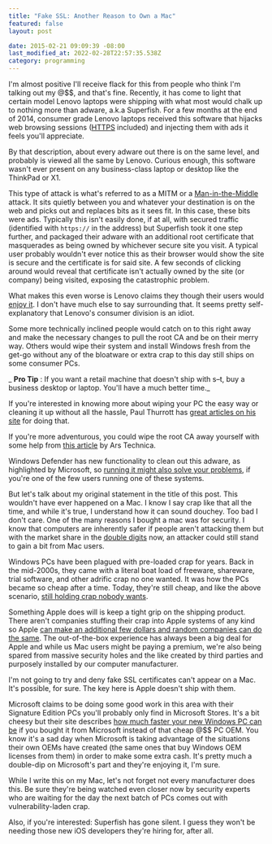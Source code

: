 ```yaml
---
title: "Fake SSL: Another Reason to Own a Mac"
featured: false
layout: post

date: 2015-02-21 09:09:39 -08:00
last_modified_at: 2022-02-28T22:57:35.538Z
category: programming
---
```


I'm almost positive I'll receive flack for this from people who think I'm talking out my @$$, and that's fine. Recently, it has come to light that certain model Lenovo laptops were shipping with what most would chalk up to nothing more than adware, a.k.a Superfish. For a few months at the end of 2014, consumer grade Lenovo laptops received this software that hijacks web browsing sessions ([HTTPS](http://en.wikipedia.org/wiki/HTTP_Secure) included) and injecting them with ads it feels you'll appreciate.

By that description, about every adware out there is on the same level, and probably is viewed all the same by Lenovo. Curious enough, this software wasn't ever present on any business-class laptop or desktop like the ThinkPad or X1.

This type of attack is what's referred to as a MITM or a [Man-in-the-Middle](http://en.wikipedia.org/wiki/Man-in-the-middle_attack) attack. It sits quietly between you and whatever your destination is on the web and picks out and replaces bits as it sees fit. In this case, these bits were ads. Typically this isn't easily done, if at all, with secured traffic (identified with `https://` in the address) but Superfish took it one step further, and packaged their adware with an additional root certificate that masquerades as being owned by whichever secure site you visit. A typical user probably wouldn't ever notice this as their browser would show the site is secure and the certificate is for said site. A few seconds of clicking around would reveal that certificate isn't actually owned by the site (or company) being visited, exposing the catastrophic problem.

What makes this even worse is Lenovo claims they though their users would [enjoy it](http://arstechnica.com/security/2015/02/lenovo-honestly-thought-youd-enjoy-that-superfish-https-spyware/). I don't have much else to say surrounding that. It seems pretty self-explanatory that Lenovo's consumer division is an idiot.

Some more technically inclined people would catch on to this right away and make the necessary changes to pull the root CA and be on their merry way. Others would wipe their system and install Windows fresh from the get-go without any of the bloatware or extra crap to this day still ships on some consumer PCs.

_ **Pro Tip** : If you want a retail machine that doesn't ship with s–t, buy a business desktop or laptop. You'll have a much better time._

If you're interested in knowing more about wiping your PC the easy way or cleaning it up without all the hassle, Paul Thurrott has [great articles on his site](https://www.thurrott.com/tag/clean-pc) for doing that.

If you're more adventurous, you could wipe the root CA away yourself with some help from [this article](http://arstechnica.com/security/2015/02/how-to-remove-the-superfish-malware-what-lenovo-doesnt-tell-you/) by Ars Technica.

Windows Defender has new functionality to clean out this adware, as highlighted by Microsoft, so [running it might also solve your problems](http://arstechnica.com/security/2015/02/windows-defender-now-removes-superfish-malware-if-youre-lucky/), if you're one of the few users running one of these systems.

But let's talk about my original statement in the title of this post. This wouldn't have ever happened on a Mac. I know I say crap like that all the time, and while it's true, I understand how it can sound douchey. Too bad I don't care. One of the many reasons I bought a mac was for security. I know that computers are inherently safer if people aren't attacking them but with the market share in the [double digits](http://techcrunch.com/2014/11/07/mac-achieves-highest-u-s-pc-market-share-ever-in-q3-2014-according-to-idc/) now, an attacker could still stand to gain a bit from Mac users.

Windows PCs have been plagued with pre-loaded crap for years. Back in the mid-2000s, they came with a literal boat load of freeware, shareware, trial software, and other adrific crap no one wanted. It was how the PCs became so cheap after a time. Today, they're still cheap, and like the above scenario, [still holding crap nobody wants](http://www.howtogeek.com/174587/refreshing-your-pc-wont-help-why-bloatware-is-still-a-problem-on-windows-8/).

Something Apple does will is keep a tight grip on the shipping product. There aren't companies stuffing their crap into Apple systems of any kind so Apple [can make an additional few dollars and random companies can do the same](http://www.howtogeek.com/163303/how-computer-manufacturers-are-paid-to-make-your-laptop-worse/). The out-of-the-box experience has always been a big deal for Apple and while us Mac users might be paying a premium, we're also being spared from massive security holes and the like created by third parties and purposely installed by our computer manufacturer.

I'm not going to try and deny fake SSL certificates can't appear on a Mac. It's possible, for sure. The key here is Apple doesn't ship with them.

Microsoft claims to be doing some good work in this area with their Signature Edition PCs you'll probably only find in Microsoft Stores. It's a bit cheesy but their site describes [how much faster your new Windows PC can be](http://www.microsoftstore.com/store?SiteID=msusa&Locale=en_US&Action=ContentTheme&pbPage=MicrosoftSignature&ThemeID=33363200) if you bought it from Microsoft instead of that cheap @$$ PC OEM. You know it's a sad day when Microsoft is taking advantage of the situations their own OEMs have created (the same ones that buy Windows OEM licenses from them) in order to make some extra cash. It's pretty much a double-dip on Microsoft's part and they're enjoying it, I'm sure.

While I write this on my Mac, let's not forget not every manufacturer does this. Be sure they're being watched even closer now by security experts who are waiting for the day the next batch of PCs comes out with vulnerability-laden crap.

Also, if you're interested: Superfish has gone silent. I guess they won't be needing those new iOS developers they're hiring for, after all.


